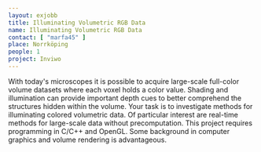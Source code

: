```yaml
---
layout: exjobb
title: Illuminating Volumetric RGB Data
name: Illuminating Volumetric RGB Data
contact: [ "marfa45" ]
place: Norrköping
people: 1
project: Inviwo
---
```


With today's microscopes it is possible to acquire large-scale full-color volume datasets where each voxel holds a color value. Shading and illumination can provide important depth cues to better comprehend the structures hidden within the volume.
Your task is to investigate methods for illuminating colored volumetric data. Of particular interest are real-time methods for large-scale data without precomputation. This project requires programming in C/C++ and OpenGL. Some background in computer graphics and volume rendering is advantageous.
